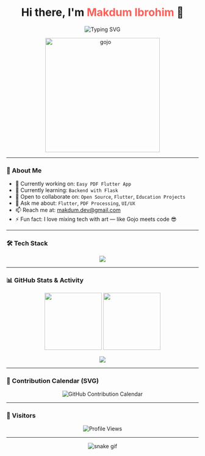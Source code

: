 <!-- README.md GitHub Profile -->

<h1 align="center">Hi there, I'm <span style="color:#ff5e57;">Makdum Ibrohim</span> 👋</h1>

<p align="center">
  <img src="https://readme-typing-svg.herokuapp.com?font=Fira+Code&duration=3000&pause=1000&color=00BFFF&center=true&vCenter=true&width=435&lines=Flutter+Developer;Python+Enthusiast;Lifelong+Learner;Loves+Creative+Tech+%2B+Art" alt="Typing SVG" />
</p>

<p align="center">
  <img src="https://raw.githubusercontent.com/mkdm54/mkdm54/main/assets/gojo.gif" alt="gojo" width="300" />
</p>

---

### 🚀 About Me
- 🔭 Currently working on: `Easy PDF Flutter App`
- 🌱 Currently learning: `Backend with Flask`
- 👯 Open to collaborate on: `Open Source`, `Flutter`, `Education Projects`
- 💬 Ask me about: `Flutter`, `PDF Processing`, `UI/UX`
- 📫 Reach me at: [makdum.dev@gmail.com](mailto:makdum.dev@gmail.com)  
- ⚡ Fun fact: I love mixing tech with art — like Gojo meets code 😎

---

### 🛠️ Tech Stack
<p align="center">
  <img src="https://skillicons.dev/icons?i=flutter,dart,python,html,css,js,git,github,vscode" />
</p>

---

### 📊 GitHub Stats & Activity
<p align="center">
  <img src="https://github-readme-stats.vercel.app/api?username=mkdm54&show_icons=true&theme=github_dark&hide_title=true" height="150"/>
  <img src="https://github-readme-streak-stats.herokuapp.com/?user=mkdm54&theme=github-dark" height="150"/>
</p>

<p align="center">
  <img src="https://github-readme-activity-graph.vercel.app/graph?username=mkdm54&theme=github-compact" />
</p>

---

### 🌟 Contribution Calendar (SVG)
<p align="center">
  <img src="https://github.com/mkdm54/mkdm54/raw/main/assets/contribution-calendar.svg" alt="GitHub Contribution Calendar" />
</p>

---

### 📌 Visitors
<p align="center">
  <img src="https://komarev.com/ghpvc/?username=mkdm54&style=for-the-badge&color=0e75b6" alt="Profile Views" />
</p>

---

<p align="center">
  <img src="https://github.com/mkdm54/mkdm54/blob/output/github-snake-dark.svg" alt="snake gif" />
</p>
